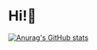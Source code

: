 # Hi!👋

[![Anurag's GitHub stats](https://github-readme-stats.vercel.app/api?username=penne-0505&show_icons=true&count_private=true&title_color=F2BF5E&bg_color=272727&icon_color=5E9FF2&text_color=FDFDFD&include_all_commits=true&hide=contribs)](https://github.com/anuraghazra/github-readme-stats)

